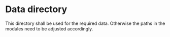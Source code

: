 # Data directory
This directory shall be used for the required data. Otherwise the paths in the modules need to be adjusted accordingly.

